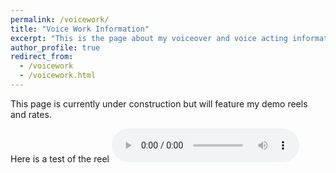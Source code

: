 ```yaml
---
permalink: /voicework/
title: "Voice Work Information"
excerpt: "This is the page about my voiceover and voice acting information"
author_profile: true
redirect_from:
  - /voicework
  - /voicework.html
---
```


This page is currently under construction but will feature my demo reels and rates.

Here is a test of the reel
<audio controls>
  <source src="voiceover/character_reel/character_reel_july2020.wav" type="audio/wav">
</audio>
